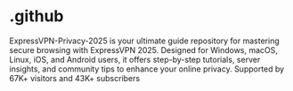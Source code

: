 # .github
ExpressVPN-Privacy-2025 is your ultimate guide repository for mastering secure browsing with ExpressVPN 2025. Designed for Windows, macOS, Linux, iOS, and Android users, it offers step-by-step tutorials, server insights, and community tips to enhance your online privacy. Supported by 67K+ visitors and 43K+ subscribers
